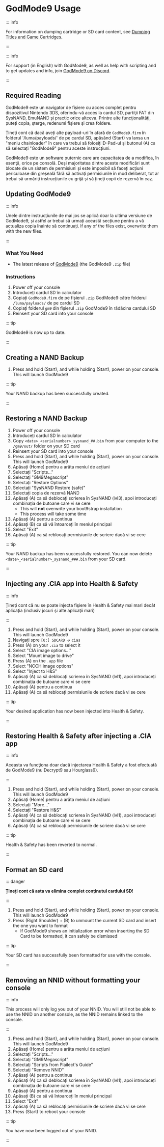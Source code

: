 # GodMode9 Usage

::: info

For information on dumping cartridge or SD card content, see [Dumping Titles and Game Cartridges](dumping-titles-and-game-cartridges).

:::

::: info

For support (in English) with GodMode9, as well as help with scripting and to get updates and info, join [GodMode9 on Discord](https://discord.gg/BRcbvtFxX4).

:::

## Required Reading

GodMode9 este un navigator de fișiere cu acces complet pentru dispozitivul Nintendo 3DS, oferindu-vă acces la cardul SD, partiţii FAT din SysNAND, EmuNAND şi practic orice altceva. Printre alte funcţionalităţi, puteţi copia, şterge, redenumi fişiere şi crea foldere.

Țineți cont că dacă aveți alte payload-uri în afară de `GodMode9.firm` în folderul '/luma/payloads/' de pe cardul SD, apăsând (Start) va lansa un "meniu chainloader" în care va trebui să folosiți D-Pad-ul și butonul (A) ca să selectați "GodMode9" pentru aceste instrucțiuni.

GodMode9 este un software puternic care are capacitatea de a modifica, în esenţă, orice pe consolă. Deși majoritatea dintre aceste modificări sunt blocate de un sistem de permisiuni și este imposibil să faceți acțiuni periculoase din greșeală fără să activați permisiunile în mod deliberat, tot ar trebui să urmăriți instrucțiunile cu grijă și să țineți copii de rezervă în caz.

## Updating GodMode9

::: info

Unele dintre instrucțiunile de mai jos se aplică doar la ultima versiune de GodMode9, și astfel ar trebui să urmați această secțiune pentru a vă actualiza copia înainte să continuați. If any of the files exist, overwrite them with the new files.

:::

### What You Need

- The latest release of [GodMode9](https://github.com/d0k3/GodMode9/releases/latest) (the GodMode9 `.zip` file)

### Instructions

1. Power off your console
2. Introduceți cardul SD în calculator
3. Copiați `GodMode9.firm` de pe fișierul `.zip` GodMode9 către folderul `/luma/payloads/` de pe cardul SD
4. Copiați folderul `gm9` din fișierul `.zip` GodMode9 în rădăcina cardului SD
5. Reinsert your SD card into your console

::: tip

GodMode9 is now up to date.

:::

## Creating a NAND Backup

1. Press and hold (Start), and while holding (Start), power on your console. This will launch GodMode9

<!--@include: ./_include/nand-backup.md -->

::: tip

Your NAND backup has been successfully created.

:::

## Restoring a NAND Backup

1. Power off your console
2. Introduceți cardul SD în calculator
3. Copy `<date>_<serialnumber>_sysnand_##.bin` from your computer to the `/gm9/out/` folder on your SD card
4. Reinsert your SD card into your console
5. Press and hold (Start), and while holding (Start), power on your console. This will launch GodMode9
6. Apăsați (Home) pentru a arăta meniul de acțiuni
7. Selectați "Scripts..."
8. Selectaţi "GM9Megascript"
9. Selectați "Restore Options"
10. Selectați "SysNAND Restore (safe)"
11. Selectați copia de rezervă NAND
12. Apăsați (A) ca să deblocați scrierea în SysNAND (lvl3), apoi introduceți combinația de butoane care vi se cere
    - This will **not** overwrite your boot9strap installation
    - This process will take some time
13. Apăsați (A) pentru a continua
14. Apăsați (B) ca să vă întoarceți în meniul principal
15. Select "Exit"
16. Apăsați (A) ca să reblocați permisiunile de scriere dacă vi se cere

::: tip

Your NAND backup has been successfully restored. You can now delete `<date>_<serialnumber>_sysnand_###.bin` from your SD card.

:::

## Injecting any .CIA app into Health & Safety

::: info

Țineți cont că nu se poate injecta fişiere în Health & Safety mai mari decât aplicația (inclusiv jocuri şi alte aplicaţii mari)

:::

1. Press and hold (Start), and while holding (Start), power on your console. This will launch GodMode9
2. Navigați spre `[0:] SDCARD` -> `cias`
3. Press (A) on your `.cia` to select it
4. Select "CIA image options..."
5. Select "Mount image to drive"
6. Press (A) on the `.app` file
7. Select "NCCH image options"
8. Select "Inject to H&S"
9. Apăsați (A) ca să deblocați scrierea în SysNAND (lvl1), apoi introduceți combinația de butoane care vi se cere
10. Apăsați (A) pentru a continua
11. Apăsați (A) ca să reblocați permisiunile de scriere dacă vi se cere

::: tip

Your desired application has now been injected into Health & Safety.

:::

## Restoring Health & Safety after injecting a .CIA app

::: info

Aceasta va funcţiona doar dacă injectarea Health & Safety a fost efectuată de GodMode9 (nu Decrypt9 sau Hourglass9).

:::

1. Press and hold (Start), and while holding (Start), power on your console. This will launch GodMode9
2. Apăsați (Home) pentru a arăta meniul de acțiuni
3. Selectați "More..."
4. Selectați "Restore H&S"
5. Apăsați (A) ca să deblocați scrierea în SysNAND (lvl1), apoi introduceți combinația de butoane care vi se cere
6. Apăsați (A) ca să reblocați permisiunile de scriere dacă vi se cere

::: tip

Health & Safety has been reverted to normal.

:::

## Format an SD card

::: danger

**Țineți cont că asta va elimina complet conținutul cardului SD!**

:::

1. Press and hold (Start), and while holding (Start), power on your console. This will launch GodMode9
2. Press (Right Shoulder) + (B) to unmount the current SD card and insert the one you want to format
    - If GodMode9 shows an initialization error when inserting the SD Card to be formatted, it can safely be dismissed

<!--@include: ./_include/format-sd-gm9.md -->

::: tip

Your SD card has successfully been formatted for use with the console.

:::

## Removing an NNID without formatting your console

::: info

This process will only log you out of your NNID. You will still not be able to use the NNID on another console, as the NNID remains linked to the console.

:::

1. Press and hold (Start), and while holding (Start), power on your console. This will launch GodMode9
2. Apăsați (Home) pentru a arăta meniul de acțiuni
3. Selectați "Scripts..."
4. Selectaţi "GM9Megascript"
5. Selectaţi "Scripts from Plailect's Guide"
6. Selectaţi "Remove NNID"
7. Apăsați (A) pentru a continua
8. Apăsați (A) ca să deblocați scrierea în SysNAND (lvl1), apoi introduceți combinația de butoane care vi se cere
9. Apăsați (A) pentru a continua
10. Apăsați (B) ca să vă întoarceți în meniul principal
11. Select "Exit"
12. Apăsați (A) ca să reblocați permisiunile de scriere dacă vi se cere
13. Press (Start) to reboot your console

::: tip

You have now been logged out of your NNID.

:::
